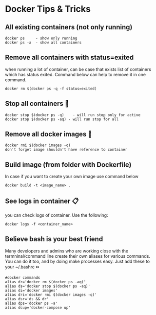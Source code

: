 # Docker Tips & Tricks

## All existing containers (not only running)

```
docker ps     - show only running 
docker ps -a  - show all containers
```
## Remove all containers with status=exited
when running a lot of container, can be case that exists list of containers which has status exited. Command below can help to remove it in one command.
```
docker rm $(docker ps -q -f status=exited)
```
## Stop all containers :no_entry_sign:
```
docker stop $(docker ps -q)    - will run stop only for active
docker stop $(docker ps -aq) - will run stop for all
```
## Remove all docker images :dvd:
```
docker rmi $(docker images -q)
don't forget image shouldn't have reference to container 
```
## Build image (from folder with Dockerfile)
In case if you want to create your own image use command below
```
docker build -t <image_name> .
```
## See logs in container :clipboard:
you can check logs of container. Use the following:
```
docker logs -f <container_name>
```
## Believe bash is your best friend
Many developers and admins who are working close with the termninal/command line create their own aliases for various commands. You can do it too, and by doing make processes easy. Just add these to your ~/.bashrc :fast_forward:
```
#docker commands
alias dr='docker rm $(docker ps -aq)'
alias ds='docker stop $(docker ps -aq)'
alias di='docker images'
alias dri='docker rmi $(docker images -q)'
alias dsr='ds && dr'
alias dps='docker ps -a'
alias dcup='docker-compose up'
```
